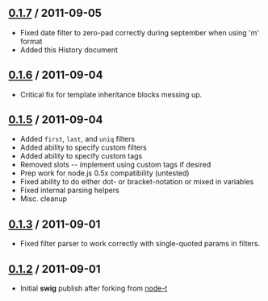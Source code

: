## [0.1.7](https://github.com/paularmstrong/swig/tree/0.1.7) / 2011-09-05

* Fixed date filter to zero-pad correctly during september when using 'm' format
* Added this History document

## [0.1.6](https://github.com/paularmstrong/swig/tree/0.1.6) / 2011-09-04

* Critical fix for template inheritance blocks messing up.

## [0.1.5](https://github.com/paularmstrong/swig/tree/0.1.5) / 2011-09-04

* Added `first`, `last`, and `uniq` filters
* Added ability to specify custom filters
* Added ability to specify custom tags
* Removed slots -- implement using custom tags if desired
* Prep work for node.js 0.5x compatibility (untested)
* Fixed ability to do either dot- or bracket-notation or mixed in variables
* Fixed internal parsing helpers
* Misc. cleanup

## [0.1.3](https://github.com/paularmstrong/swig/tree/0.1.3) / 2011-09-01

* Fixed filter parser to work correctly with single-quoted params in filters.

## [0.1.2](https://github.com/paularmstrong/swig/tree/0.1.2) / 2011-09-01

* Initial **swig** publish after forking from [node-t](https://github.com/skid/node-t)
